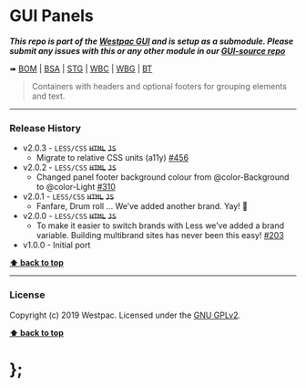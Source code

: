 GUI Panels
==========

***This repo is part of the [Westpac GUI](http://gel.westpacgroup.com.au/GUI/) and is setup as a submodule. Please submit any issues with this or any other
module in our [GUI-source repo](https://github.com/WestpacCXTeam/GUI-source/issues)***

➠
[BOM](http://westpaccxteam.github.io/GUI-panels/tests/BOM/) |
[BSA](http://westpaccxteam.github.io/GUI-panels/tests/BSA/) |
[STG](http://westpaccxteam.github.io/GUI-panels/tests/STG/) |
[WBC](http://westpaccxteam.github.io/GUI-panels/tests/WBC/) |
[WBG](http://westpaccxteam.github.io/GUI-panels/tests/WBG/) |
[BT](http://westpaccxteam.github.io/GUI-panels/tests/BT/)

> Containers with headers and optional footers for grouping elements and text.

----------------------------------------------------------------------------------------------------------------------------------------------------------------


### Release History

* v2.0.3 - `LESS/CSS` ~~`HTML`~~ ~~`JS`~~
	* Migrate to relative CSS units (a11y)
		[#456](https://github.com/WestpacCXTeam/GUI-source/issues/456)
* v2.0.2 - `LESS/CSS` ~~`HTML`~~ ~~`JS`~~
	* Changed panel footer background colour from @color-Background to @color-Light
		[#310](https://github.com/WestpacCXTeam/GUI-source/issues/310)
* v2.0.1 - `LESS/CSS` ~~`HTML`~~ ~~`JS`~~
	* Fanfare, Drum roll … We’ve added another brand. Yay! :clap:
* v2.0.0 - `LESS/CSS` ~~`HTML`~~ ~~`JS`~~
	* To make it easier to switch brands with Less we’ve added a brand variable. Building multibrand sites has never been this easy!
		[#203](https://github.com/WestpacCXTeam/GUI-source/issues/203)
* v1.0.0 - Initial port

**[⬆ back to top](#content)**


----------------------------------------------------------------------------------------------------------------------------------------------------------------


### License

Copyright (c) 2019 Westpac. Licensed under the [GNU GPLv2](https://raw.githubusercontent.com/WestpacCXTeam/GUI-panels/master/LICENSE).

**[⬆ back to top](#content)**

# };